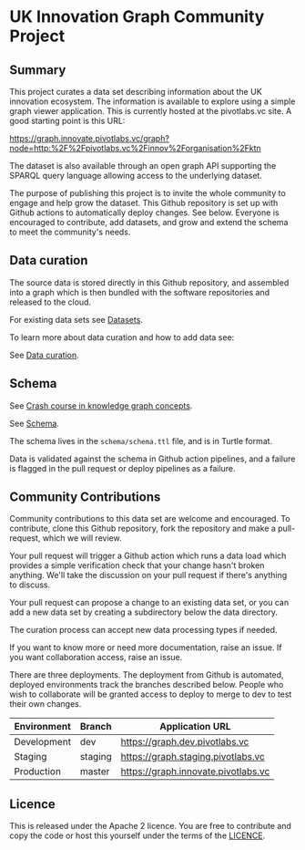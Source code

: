 
# UK Innovation Graph Community Project

## Summary

This project curates a data set describing information about the UK
innovation ecosystem.  The information is available to explore using
a simple graph viewer application.
This is currently hosted at the pivotlabs.vc site.  A good starting
point is this URL:

https://graph.innovate.pivotlabs.vc/graph?node=http:%2F%2Fpivotlabs.vc%2Finnov%2Forganisation%2Fktn

The dataset is also available through an open graph API supporting the
SPARQL query language allowing access to the underlying dataset.

The purpose of publishing this project is to invite the whole community to
engage and help grow the dataset.  This Github repository is set up with
Github actions to automatically deploy changes.  See below.
Everyone is encouraged to contribute, add datasets, and grow and extend
the schema to meet the community's needs.

## Data curation

The source data is stored directly in this Github repository, and assembled
into a graph which is then bundled with the software repositories and
released to the cloud.

For existing data sets see [Datasets](docs/README.datasets.md).

To learn more about data curation and how to add data see:

See [Data curation](docs/README.curation.md).

## Schema

See [Crash course in knowledge graph concepts](docs/README.knowledge-graphs.md).

See [Schema](docs/README.schema.md).

The schema lives in the `schema/schema.ttl` file, and is in Turtle format.

Data is validated against the schema in Github action pipelines, and a failure
is flagged in the pull request or deploy pipelines as a failure.

## Community Contributions

Community contributions to this data set are welcome and encouraged.
To contribute, clone this Github repository, fork the repository and
make a pull-request, which we will review.

Your pull request will trigger a Github action which runs a data load
which provides a simple verification check that your change hasn't
broken anything.  We'll take the discussion on your pull request if
there's anything to discuss.

Your pull request can propose a change to an existing data set, or you
can add a new data set by creating a subdirectory below the data
directory.

The curation process can accept new data processing types if needed.

If you want to know more or need more documentation, raise an issue.
If you want collaboration access, raise an issue.

There are three deployments.  The deployment from Github is automated,
deployed environments track the branches described below.  People who wish
to collaborate will be granted access to deploy to merge to dev to test their
own changes.

| Environment  | Branch    | Application URL                     |
| ------------ | --------- | ----------------------------------- |
| Development  | dev       | https://graph.dev.pivotlabs.vc      |
| Staging      | staging   | https://graph.staging.pivotlabs.vc  |
| Production   | master    | https://graph.innovate.pivotlabs.vc |

## Licence

This is released under the Apache 2 licence.  You are free to contribute
and copy the code or host this yourself under the terms of the
[LICENCE](LICENCE).


